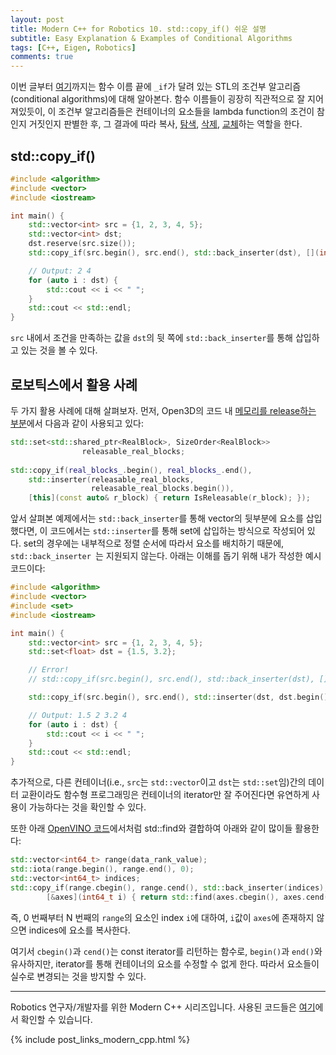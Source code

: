 ```yaml
---
layout: post
title: Modern C++ for Robotics 10. std::copy_if() 쉬운 설명
subtitle: Easy Explanation & Examples of Conditional Algorithms
tags: [C++, Eigen, Robotics]
comments: true
---
```


이번 글부터 [여기](https://limhyungtae.github.io/2024-01-03-Modern-C++-for-Robotics-13.-std-replace_if()-%EC%89%AC%EC%9A%B4-%EC%84%A4%EB%AA%85-&-%EC%98%88%EC%A0%9C/)까지는 함수 이름 끝에 `_if`가 달려 있는 STL의 조건부 알고리즘(conditional algorithms)에 대해 알아본다.
함수 이름들이 굉장히 직관적으로 잘 지어져있듯이, 이 조건부 알고리즘들은 컨테이너의 요소들을 lambda function의 조건이 참인지 거짓인지 판별한 후, 
그 결과에 따라 복사, [탐색](https://limhyungtae.github.io/2024-01-03-Modern-C++-for-Robotics-11.-std-find_if()-%EC%89%AC%EC%9A%B4-%EC%84%A4%EB%AA%85-&-%EC%98%88%EC%A0%9C/), [삭제](https://limhyungtae.github.io/2024-01-03-Modern-C++-for-Robotics-12.-std-remove_if()-%EC%89%AC%EC%9A%B4-%EC%84%A4%EB%AA%85-&-%EC%98%88%EC%A0%9C/), [교체](https://limhyungtae.github.io/2024-01-03-Modern-C++-for-Robotics-13.-std-replace_if()-%EC%89%AC%EC%9A%B4-%EC%84%A4%EB%AA%85-&-%EC%98%88%EC%A0%9C/)하는 역할을 한다.

## std::copy_if()

```cpp
#include <algorithm>
#include <vector>
#include <iostream>

int main() {
    std::vector<int> src = {1, 2, 3, 4, 5};
    std::vector<int> dst;
    dst.reserve(src.size());
    std::copy_if(src.begin(), src.end(), std::back_inserter(dst), [](int x) { return x % 2 == 0; });

    // Output: 2 4
    for (auto i : dst) {
        std::cout << i << " ";
    }
    std::cout << std::endl;
}
```

`src` 내에서 조건을 만족하는 값을 `dst`의 뒷 쪽에 `std::back_inserter`를 통해 삽입하고 있는 것을 볼 수 있다.  

## 로보틱스에서 활용 사례

두 가지 활용 사례에 대해 살펴보자.
먼저, Open3D의 코드 내 [메모리를 release하는 부분](https://github.com/isl-org/Open3D/blob/008cfb7fb9831f84b6026617e9aa60ab814c701a/cpp/open3d/core/MemoryManagerCached.cpp#L236)에서 다음과 같이 사용되고 있다:

```cpp
std::set<std::shared_ptr<RealBlock>, SizeOrder<RealBlock>>
                releasable_real_blocks;
                
std::copy_if(real_blocks_.begin(), real_blocks_.end(),
    std::inserter(releasable_real_blocks,
                  releasable_real_blocks.begin()),
    [this](const auto& r_block) { return IsReleasable(r_block); });
```
앞서 살펴본 예제에서는 `std::back_inserter`를 통해 vector의 뒷부분에 요소를 삽입했다면, 
이 코드에서는 `std::inserter`를 통해 set에 삽입하는 방식으로 작성되어 있다. 
set의 경우에는 내부적으로 정렬 순서에 따라서 요소를 배치하기 때문에, `std::back_inserter `는 지원되지 않는다.
아래는 이해를 돕기 위해 내가 작성한 예시 코드이다:

```cpp
#include <algorithm>
#include <vector>
#include <set>
#include <iostream>

int main() {
    std::vector<int> src = {1, 2, 3, 4, 5};
    std::set<float> dst = {1.5, 3.2};

    // Error!
    // std::copy_if(src.begin(), src.end(), std::back_inserter(dst), [](int x) { return x % 2 == 0; });

    std::copy_if(src.begin(), src.end(), std::inserter(dst, dst.begin()), [](int x) { return x % 2 == 0; });

    // Output: 1.5 2 3.2 4
    for (auto i : dst) {
        std::cout << i << " ";
    }
    std::cout << std::endl;
}
```

추가적으로, 다른 컨테이너(i.e., `src`는 `std::vector`이고 `dst`는 `std::set`임)간의 데이터 교환이라도 함수형 프로그래밍은 컨테이너의 iterator만 잘 주어진다면 유연하게 사용이 가능하다는 것을 확인할 수 있다.

또한 아래 [OpenVINO 코드](https://github.com/ethz-asl/openvino/blob/b4ad7a1755b4799f92ef042bacc719ec3c0c1cbd/inference-engine/src/vpu/common/src/ngraph/transformations/dynamic_to_static_shape_reduce.cpp#L61)에서처럼 std::find와 결합하여 아래와 같이 많이들 활용한다:

```cpp
std::vector<int64_t> range(data_rank_value);
std::iota(range.begin(), range.end(), 0);
std::vector<int64_t> indices;
std::copy_if(range.cbegin(), range.cend(), std::back_inserter(indices),
        [&axes](int64_t i) { return std::find(axes.cbegin(), axes.cend(), i) == axes.cend(); });

```

즉, 0 번째부터 N 번째의 `range`의 요소인 index `i`에 대하여, `i`값이 `axes`에 존재하지 않으면 indices에 요소를 복사한다.

여기서 `cbegin()`과 `cend()`는 const iterator를 리턴하는 함수로, `begin()`과 `end()`와 유사하지만, iterator를 통해 컨테이너의 요소를 수정할 수 없게 한다.
따라서 요소들이 실수로 변경되는 것을 방지할 수 있다.

---

Robotics 연구자/개발자를 위한 Modern C++ 시리즈입니다.
사용된 코드들은 [여기](https://github.com/LimHyungTae/moderncpp_study)에서 확인할 수 있습니다.

{% include post_links_modern_cpp.html %}
